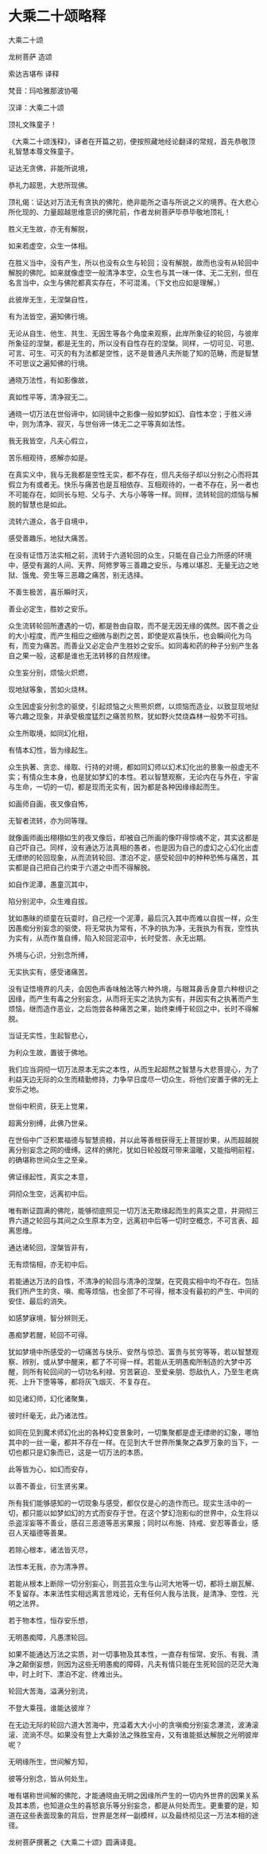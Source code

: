 # 大乘二十颂略释

大乘二十颂

龙树菩萨 造颂

索达吉堪布 译释

梵音：玛哈雅那波协噶

汉译：大乘二十颂

顶礼文殊童子！

《大乘二十颂浅释》，译者在开篇之初，便按照藏地经论翻译的常规，首先恭敬顶礼智慧本尊文殊童子。

证达无贪佛，非能所说境，

恭礼力超思，大悲所现佛。

顶礼偈：证达对万法无有贪执的佛陀，绝非能所之语与所说之义的境界。在大悲心所化现的、力量超越思维意识的佛陀前，作者龙树菩萨毕恭毕敬地顶礼！

胜义无生故，亦无有解脱，

如来若虚空，众生一体相。

在胜义当中，没有产生，所以也没有众生与轮回；没有解脱，故而也没有从轮回中解脱的佛陀。如来就像虚空一般清净本空，众生也与其一味一体、无二无别，但在名言当中，众生与佛陀都真实存在，不可混淆。（下文也应如是理解。）

此彼岸无生，无涅槃自性，

有为法皆空，遍知佛行境。

无论从自生、他生、共生、无因生等各个角度来观察，此岸所象征的轮回，与彼岸所象征的涅槃，都是无生的，所以没有自性存在的涅槃。同样，一切可见、可思、可言、可生、可灭的有为法都是空性，这不是普通凡夫所能了知的范畴，而是智慧不可思议之遍知佛的行境。

通晓万法性，有如影像故，

真如性平等，清净寂无二。

通晓一切万法在世俗谛中，如同镜中之影像一般如梦如幻、自性本空；于胜义谛中，则为清净、寂灭，与世俗谛一体无二之平等真如法性。

我无我皆空，凡夫心假立，

苦乐相观待，惑解亦如是。

在真实义中，我与无我都是空性无实，都不存在，但凡夫俗子却以分别之心而将其假立为有或者无。快乐与痛苦也是互相依存、互相观待的，一者不存在，另一者也不可能存在，如同长与短、父与子、大与小等等一样。同样，流转轮回的烦恼与解脱的智慧也是如此。

流转六道众，各于自境中，

感受善趣乐，地狱大痛苦。

在没有证悟万法实相之前，流转于六道轮回的众生，只能在自己业力所感的环境中，感受有漏的人间、天界、阿修罗等三善趣之安乐，与难以堪忍、无量无边之地狱、饿鬼、旁生等三恶趣之痛苦，别无选择。

不善生极苦，喜乐瞬时灭，

善业必定生，胜妙之安乐。

众生流转轮回所遭遇的一切，都是咎由自取，而不是无因无缘的偶然。因不善之业的大小程度，而产生相应之细微与剧烈之苦，即使是欢喜快乐，也会瞬间化为乌有，而变为痛苦。而善业又必定会产生胜妙之安乐。如同毒和药的种子分别产生各自之果一般，这都是谁也无法转移的自然规律。

众生妄分别，烦恼火炽燃，

现地狱等象，苦如火烧林。

众生因虚妄分别念的驱使，引起烦恼之火熊熊炽燃，以烦恼而造业，以致显现地狱等六趣之现象，并承受极度猛烈之痛苦煎熬，犹如野火焚烧森林一般势不可挡。

众生所取境，如同幻化相，

有情本幻性，皆为缘起生。

众生执著、贪恋、缘取、行持的对境，都如同幻师以幻术幻化出的景象一般虚无不实；有情众生本身，也是犹如梦幻的本性。若以智慧观察，无论内在与外在，宇宙与生命，一切的一切，都是现而无实有，因为都是各种因缘缘起而生。

如画师自画，夜叉像自怖，

无智者流转，亦为同等理。

就像画师画出栩栩如生的夜叉像后，却被自己所画的像吓得惊魂不定，其实这都是自己吓自己。同样，没有通达万法真相的愚者，也是因为自己的虚幻之心幻化出虚无缥缈的轮回现象，从而流转轮回、漂泊不定，感受轮回中的种种恐怖与痛苦，其实都是自己把自己约束于六道之中而不得解脱。

如自作泥潭，愚童沉其中，

陷分别泥中，众生难自拔。

犹如愚昧的顽童在玩耍时，自己挖一个泥潭，最后沉入其中而难以自拔一样，众生因愚痴分别妄念的驱使，将无常执为常有，不净的执为净，无我执为有我，空性执为实有，从而作茧自缚，陷入轮回泥沼中，长时受苦、永无出期。

外境与心识，分别念所缚，

无实执实有，感受诸痛苦。

没有证悟境界的凡夫，会因色声香味触法等六种外境，与眼耳鼻舌身意六种根识之因缘，而产生有毒之分别妄念，从而将无实之法执为实有，并因实有之执著而产生烦恼，继而造作恶业，之后饱尝各种痛苦之果，始终束缚于轮回之中，长时不得解脱。

当证无实性，生起智悲心，

为利众生故，置彼于佛地。

我们应当洞彻一切万法原本无实之本性，从而生起超然之智慧与大悲菩提心，为了利益天边无际的众生而精勤修持，力争早日度尽一切众生，将他们安置于佛的无上安乐之地。

世俗中积资，获无上觉果，

超离分别缚，此佛乃世亲。

在世俗中广泛积累福德与智慧资粮，并以此等善根获得无上菩提妙果，从而超越脱离分别妄念之网的缠缚。这样的佛陀，犹如日轮般既可带来温暖，又能指明前程，的确堪称世间众生之至亲。

佛证缘起性，真实之本意，

洞彻众生空，远离初中后。

唯有断证圆满的佛陀，能够彻底照见一切万法无欺缘起而生的真实之意，并洞彻三界六道之轮回与其间之众生原本为空，远离初中后等一切时空概念，不可言表、超离思维。

通达诸轮回，涅槃皆非有，

无有烦恼相，亦无初中后。

若能通达万法的自性，不清净的轮回与清净的涅槃，在究竟实相中均不存在。包括我们所产生的贪、嗔、痴等烦恼，也全部了不可得，根本没有最初的产生、中间的安住、最后的消失。

如感梦寐境，智分辨则无，

愚痴梦若醒，轮回不可得。

犹如梦境中所感受的一切痛苦与快乐、安然与惊恐、富贵与贫穷等等，若以智慧观察、辨别，或从梦中醒来，都了不可得一样。若能从无明愚痴所制造的大梦中苏醒，则所有轮回间的一切功名利禄、穷苦窘迫、至爱亲朋、怨敌仇人，乃至生老病死、上升下堕等等，都将灰飞烟灭、不复存在。

如见诸幻师，幻化诸聚集，

彼时纤毫无，此乃诸法性。

如同在见到魔术师幻化出的各种幻变景象时，一切集聚都是虚无缥缈的幻象，哪怕其中的一丝一毫，都并不存在一样。在见到大千世界所集聚之森罗万象的当下，一切也都只是幻象而已，这是一切万法的本质。

此等皆为心，如幻而安存，

以善不善业，衍生贤劣果。

所有我们能够感知的一切现象与感受，都仅仅是心的造作而已。现实生活中的一切，都只能以如梦如幻的方式而安存于世。在这个梦幻泡影似的世界中，众生将以杀盗淫妄等不善业，感召三恶道等恶劣果报；同时以布施、持戒、安忍等善业，感召人天福德等善果。

若除心根本，诸法皆灭尽，

法性本无我，亦为清净界。

若能从根本上断除一切分别妄心，则芸芸众生与山河大地等一切，都将土崩瓦解、不复留存。本来法性实相远离言思戏论，无有任何人我与法我，是清净、空性、光明之法界。

若于物本性，恒存安乐想，

无明愚痴障，凡愚漂轮回。

如果不能通达万法之实质，对一切事物及其本性，一直存有恒常、安乐、有我、清净之颠倒妄想，则因为这些无明愚痴的障碍，凡夫有情只能在生死轮回的茫茫大海中，时上时下、漂泊不定、终难出头。

轮回大苦海，溢满分别流，

不登大乘筏，谁能达彼岸？

在无边无际的轮回六道大苦海中，充溢着大大小小的贪嗔痴分别妄念瀑流，波涛滚滚、流淌不尽。如果没有登上大乘妙法之殊胜宝舟，又有谁能抵达解脱之光明彼岸呢？

无明缘所生，世间解方知，

彼等分别念，皆从何处生。

唯有堪称世间解的佛陀，才能通晓由无明之因缘所产生的一切内外世界的因果关系及其本质，也知道众生的喜怒哀乐等分别妄念，都是从何处而生。更重要的是，知道在这些表面现象的背后，世界是怎样一副模样，以及最终彻见这一万法本相的途径。

龙树菩萨撰著之《大乘二十颂》圆满译竟。

